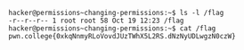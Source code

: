     hacker@permissions~changing-permissions:~$ ls -l /flag
    -r--r--r-- 1 root root 58 Oct 19 12:23 /flag
    hacker@permissions~changing-permissions:~$ cat /flag
    pwn.college{0xkqNnmyRLoVovdJUzTWhX5L2RS.dNzNyUDLwgzN0czW}